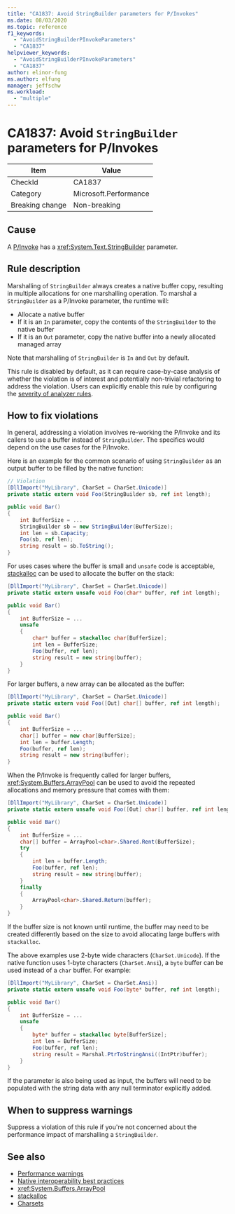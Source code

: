 ```yaml
---
title: "CA1837: Avoid StringBuilder parameters for P/Invokes"
ms.date: 08/03/2020
ms.topic: reference
f1_keywords:
  - "AvoidStringBuilderPInvokeParameters"
  - "CA1837"
helpviewer_keywords:
  - "AvoidStringBuilderPInvokeParameters"
  - "CA1837"
author: elinor-fung
ms.author: elfung
manager: jeffschw
ms.workload:
  - "multiple"
---
```


# CA1837: Avoid `StringBuilder` parameters for P/Invokes

|Item|Value|
|-|-|
|CheckId|CA1837|
|Category|Microsoft.Performance|
|Breaking change|Non-breaking|

## Cause

A [P/Invoke](/dotnet/standard/native-interop/pinvoke) has a <xref:System.Text.StringBuilder> parameter.

## Rule description

Marshalling of `StringBuilder` always creates a native buffer copy, resulting in multiple allocations for one marshalling operation. To marshal a `StringBuilder` as a P/Invoke parameter, the runtime will:
- Allocate a native buffer
- If it is an `In` parameter, copy the contents of the `StringBuilder` to the native buffer
- If it is an `Out` parameter, copy the native buffer into a newly allocated managed array

Note that marshalling of `StringBuilder` is `In` and `Out` by default.

This rule is disabled by default, as it can require case-by-case analysis of whether the violation is of interest and potentially non-trivial refactoring to address the violation. Users can explicitly enable this rule by configuring the [severity of analyzer rules](use-roslyn-analyzers#rule-severity).

## How to fix violations

In general, addressing a violation involves re-working the P/Invoke and its callers to use a buffer instead of `StringBuilder`. The specifics would depend on the use cases for the P/Invoke.

Here is an example for the common scenario of using `StringBuilder` as an output buffer to be filled by the native function:

```csharp
// Violation
[DllImport("MyLibrary", CharSet = CharSet.Unicode)]
private static extern void Foo(StringBuilder sb, ref int length);

public void Bar()
{
    int BufferSize = ...
    StringBuilder sb = new StringBuilder(BufferSize);
    int len = sb.Capacity;
    Foo(sb, ref len);
    string result = sb.ToString();
}
```

For uses cases where the buffer is small and `unsafe` code is acceptable, [stackalloc](/dotnet/csharp/language-reference/operators/stackalloc) can be used to allocate the buffer on the stack:

```csharp
[DllImport("MyLibrary", CharSet = CharSet.Unicode)]
private static extern unsafe void Foo(char* buffer, ref int length);

public void Bar()
{
    int BufferSize = ...
    unsafe
    {
        char* buffer = stackalloc char[BufferSize];
        int len = BufferSize;
        Foo(buffer, ref len);
        string result = new string(buffer);
    }
}
```

For larger buffers, a new array can be allocated as the buffer:

```csharp
[DllImport("MyLibrary", CharSet = CharSet.Unicode)]
private static extern void Foo([Out] char[] buffer, ref int length);

public void Bar()
{
    int BufferSize = ...
    char[] buffer = new char[BufferSize];
    int len = buffer.Length;
    Foo(buffer, ref len);
    string result = new string(buffer);
}
```

When the P/Invoke is frequently called for larger buffers, <xref:System.Buffers.ArrayPool> can be used to avoid the repeated allocations and memory pressure that comes with them:

```csharp
[DllImport("MyLibrary", CharSet = CharSet.Unicode)]
private static extern unsafe void Foo([Out] char[] buffer, ref int length);

public void Bar()
{
    int BufferSize = ...
    char[] buffer = ArrayPool<char>.Shared.Rent(BufferSize);
    try
    {
        int len = buffer.Length;
        Foo(buffer, ref len);
        string result = new string(buffer);
    }
    finally
    {
        ArrayPool<char>.Shared.Return(buffer);
    }
}
```

If the buffer size is not known until runtime, the buffer may need to be created differently based on the size to avoid allocating large buffers with `stackalloc`.

The above examples use 2-byte wide characters (`CharSet.Unicode`). If the native function uses 1-byte characters (`CharSet.Ansi`), a `byte` buffer can be used instead of a `char` buffer. For example:

```csharp
[DllImport("MyLibrary", CharSet = CharSet.Ansi)]
private static extern unsafe void Foo(byte* buffer, ref int length);

public void Bar()
{
    int BufferSize = ...
    unsafe
    {
        byte* buffer = stackalloc byte[BufferSize];
        int len = BufferSize;
        Foo(buffer, ref len);
        string result = Marshal.PtrToStringAnsi((IntPtr)buffer);
    }
}
```

If the parameter is also being used as input, the buffers will need to be populated with the string data with any null terminator explicitly added.

## When to suppress warnings

Suppress a violation of this rule if you're not concerned about the performance impact of marshalling a `StringBuilder`.

## See also

- [Performance warnings](../code-quality/performance-warnings.md)
- [Native interoperability best practices](/dotnet/standard/native-interop/best-practices)
- <xref:System.Buffers.ArrayPool>
- [stackalloc](/dotnet/csharp/language-reference/operators/stackalloc)
- [Charsets](/dotnet/standard/native-interop/charset)